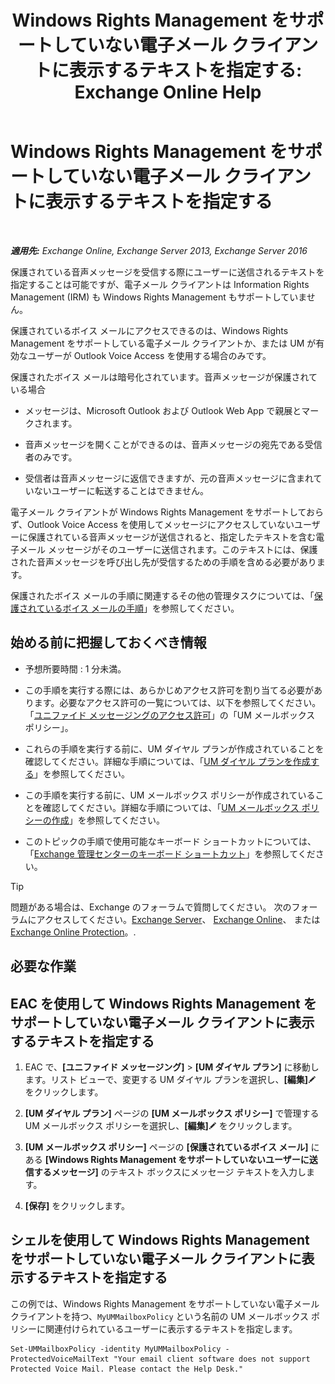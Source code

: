﻿---
title: 'Windows Rights Management をサポートしていない電子メール クライアントに表示するテキストを指定する: Exchange Online Help'
TOCTitle: Windows Rights Management をサポートしていない電子メール クライアントに表示するテキストを指定する
ms:assetid: a9b2238a-b534-469c-a0c3-2768bc3d005b
ms:mtpsurl: https://technet.microsoft.com/ja-jp/library/Ee423552(v=EXCHG.150)
ms:contentKeyID: 52057486
ms.date: 05/22/2018
mtps_version: v=EXCHG.150
ms.translationtype: HT
---

# Windows Rights Management をサポートしていない電子メール クライアントに表示するテキストを指定する

 

_**適用先:** Exchange Online, Exchange Server 2013, Exchange Server 2016_

保護されている音声メッセージを受信する際にユーザーに送信されるテキストを指定することは可能ですが、電子メール クライアントは Information Rights Management (IRM) も Windows Rights Management もサポートしていません。

保護されているボイス メールにアクセスできるのは、Windows Rights Management をサポートしている電子メール クライアントか、または UM が有効なユーザーが Outlook Voice Access を使用する場合のみです。

保護されたボイス メールは暗号化されています。音声メッセージが保護されている場合

  - メッセージは、Microsoft Outlook および Outlook Web App で親展とマークされます。

  - 音声メッセージを開くことができるのは、音声メッセージの宛先である受信者のみです。

  - 受信者は音声メッセージに返信できますが、元の音声メッセージに含まれていないユーザーに転送することはできません。

電子メール クライアントが Windows Rights Management をサポートしておらず、Outlook Voice Access を使用してメッセージにアクセスしていないユーザーに保護されている音声メッセージが送信されると、指定したテキストを含む電子メール メッセージがそのユーザーに送信されます。このテキストには、保護された音声メッセージを呼び出し先が受信するための手順を含める必要があります。

保護されたボイス メールの手順に関連するその他の管理タスクについては、「[保護されているボイス メールの手順](protected-voice-mail-procedures-exchange-2013-help.md)」を参照してください。

## 始める前に把握しておくべき情報

  - 予想所要時間 : 1 分未満。

  - この手順を実行する際には、あらかじめアクセス許可を割り当てる必要があります。必要なアクセス許可の一覧については、以下を参照してください。「[ユニファイド メッセージングのアクセス許可](unified-messaging-permissions-exchange-2013-help.md)」の「UM メールボックス ポリシー」。

  - これらの手順を実行する前に、UM ダイヤル プランが作成されていることを確認してください。詳細な手順については、「[UM ダイヤル プランを作成する](create-a-um-dial-plan-exchange-2013-help.md)」を参照してください。

  - この手順を実行する前に、UM メールボックス ポリシーが作成されていることを確認してください。詳細な手順については、「[UM メールボックス ポリシーの作成](create-a-um-mailbox-policy-exchange-2013-help.md)」を参照してください。

  - このトピックの手順で使用可能なキーボード ショートカットについては、「[Exchange 管理センターのキーボード ショートカット](keyboard-shortcuts-in-the-exchange-admin-center-exchange-online-protection-help.md)」を参照してください。


> [!TIP]
> 問題がある場合は、Exchange のフォーラムで質問してください。 次のフォーラムにアクセスしてください。<A href="https://go.microsoft.com/fwlink/p/?linkid=60612">Exchange Server</A>、 <A href="https://go.microsoft.com/fwlink/p/?linkid=267542">Exchange Online</A>、 または <A href="https://go.microsoft.com/fwlink/p/?linkid=285351">Exchange Online Protection</A>。.



## 必要な作業

## EAC を使用して Windows Rights Management をサポートしていない電子メール クライアントに表示するテキストを指定する

1.  EAC で、**\[ユニファイド メッセージング\]** \> **\[UM ダイヤル プラン\]** に移動します。リスト ビューで、変更する UM ダイヤル プランを選択し、**\[編集\]**![編集アイコン](images/Bb124582.6f53ccb2-1f13-4c02-bea0-30690e6ea71d(EXCHG.150).gif "編集アイコン") をクリックします。

2.  **\[UM ダイヤル プラン\]** ページの **\[UM メールボックス ポリシー\]** で管理する UM メールボックス ポリシーを選択し、**\[編集\]**![編集アイコン](images/Bb124582.6f53ccb2-1f13-4c02-bea0-30690e6ea71d(EXCHG.150).gif "編集アイコン") をクリックします。

3.  **\[UM メールボックス ポリシー\]** ページの **\[保護されているボイス メール\]** にある **\[Windows Rights Management をサポートしていないユーザーに送信するメッセージ\]** のテキスト ボックスにメッセージ テキストを入力します。

4.  **\[保存\]** をクリックします。

## シェルを使用して Windows Rights Management をサポートしていない電子メール クライアントに表示するテキストを指定する

この例では、Windows Rights Management をサポートしていない電子メール クライアントを持つ、`MyUMMailboxPolicy` という名前の UM メールボックス ポリシーに関連付けられているユーザーに表示するテキストを指定します。

    Set-UMMailboxPolicy -identity MyUMMailboxPolicy -ProtectedVoiceMailText "Your email client software does not support Protected Voice Mail. Please contact the Help Desk."

